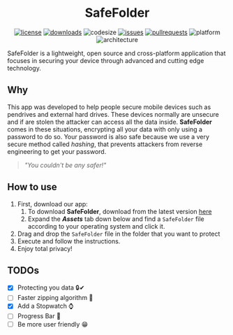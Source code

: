 # <div align="center">SafeFolder</div>
<div align="center">

[![license](https://img.shields.io/github/license/Agentew04/SafeFolder)](https://github.com/Agentew04/SafeFolder/blob/main/LICENSE)
[![downloads](https://img.shields.io/github/downloads/Agentew04/Safefolder/total)](https://github.com/Agentew04/SafeFolder/releases/latest)
![codesize](https://img.shields.io/github/languages/code-size/Agentew04/SafeFolder)
[![issues](https://img.shields.io/github/issues/Agentew04/SafeFolder)](https://github.com/Agentew04/SafeFolder/issues)
[![pullrequests](https://img.shields.io/github/issues-pr/Agentew04/SafeFolder)](https://github.com/Agentew04/SafeFolder/pulls)
![platform](https://img.shields.io/badge/Platform-Win%20%7C%20Linux%20%7C%20OSX-blue)
![architecture](https://img.shields.io/badge/Architecture-x64%20%7C%20x86%20%7C%20arm%20%7C%20arm64-orange)
</div>

SafeFolder is a lightweight, open source and cross-platform application that focuses in securing your device through advanced and cutting edge technology.

## Why

This app was developed to help people secure mobile devices such as pendrives and external hard drives. These devices normally are unsecure and if are stolen the attacker 
can access all the data inside. **SafeFolder** comes in these situations, encrypting all your data with only using a password to do so. Your password is also safe because
we use a very secure method called _hashing_, that prevents attackers from reverse engineering to get your password.

> _"You couldn't be any safer!"_

## How to use

1. First, download our app:
    1. To download **SafeFolder**, download from the latest version [here](https://github.com/Agentew04/SafeFolder/releases/latest)
    2. Expand the _**Assets**_ tab down below and find a `SafeFolder` file according to your operating system and click it.
2. Drag and drop the `SafeFolder` file in the folder that you want to protect
3. Execute and follow the instructions.
4. Enjoy total privacy!

## TODOs

- [x] Protecting you data 🔒✔
- [ ] Faster zipping algorithm 🏃
- [x] Add a Stopwatch ⌚
- [ ] Progress Bar 📶
- [ ] Be more user friendly 😁
